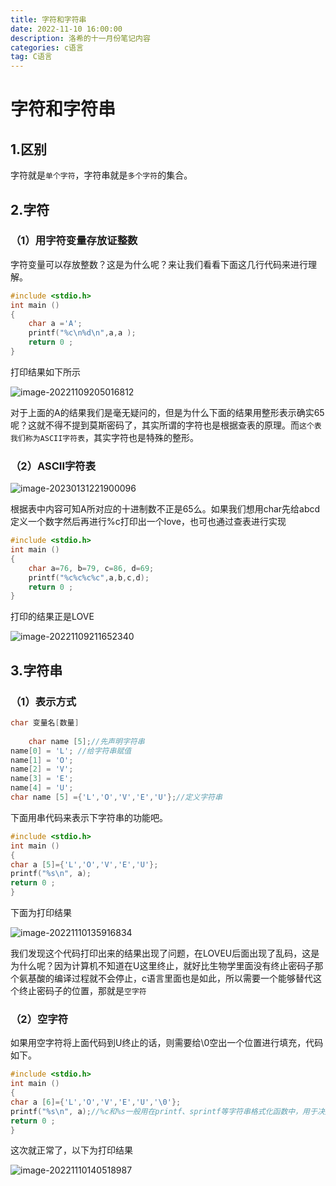 ```yaml
---
title: 字符和字符串
date: 2022-11-10 16:00:00
description: 洛希的十一月份笔记内容
categories: c语言
tag: C语言
---
```


# 字符和字符串

## 1.区别

字符就是`单个字符`，字符串就是`多个字符`的集合。

## 2.字符

### （1）用字符变量存放证整数

字符变量可以存放整数？这是为什么呢？来让我们看看下面这几行代码来进行理解。

```c
#include <stdio.h>
int main ()
{
    char a ='A';
    printf("%c\n%d\n",a,a );
    return 0 ;
}
```

打印结果如下所示

![image-20221109205016812](https://luoxi2334.oss-cn-shanghai.aliyuncs.com/luoxi-picture/image-20221109205016812.png)

对于上面的A的结果我们是毫无疑问的，但是为什么下面的结果用整形表示确实65呢？这就不得不提到莫斯密码了，其实所谓的字符也是根据查表的原理。而`这个表我们称为ASCII字符表`，其实字符也是特殊的整形。

### （2）ASCII字符表

![image-20230131221900096](https://luoxi2334.oss-cn-shanghai.aliyuncs.com/luoxi-picture/202301312219609.png)

根据表中内容可知A所对应的十进制数不正是65么。如果我们想用char先给abcd定义一个数字然后再进行%c打印出一个love，也可也通过查表进行实现

```c
#include <stdio.h>
int main ()
{
    char a=76, b=79, c=86, d=69;
    printf("%c%c%c%c",a,b,c,d);
    return 0 ;
}
```

打印的结果正是LOVE

![image-20221109211652340](https://luoxi2334.oss-cn-shanghai.aliyuncs.com/luoxi-picture/image-20221109211652340.png)



## 3.字符串

### （1）表示方式

```c
char 变量名[数量]
    
    char name [5];//先声明字符串
name[0] = 'L'; //给字符串赋值
name[1] = 'O';
name[2] = 'V';
name[3] = 'E';
name[4] = 'U';
char name [5] ={'L','O','V','E','U'};//定义字符串
```

下面用串代码来表示下字符串的功能吧。

```c
#include <stdio.h>
int main ()
{
char a [5]={'L','O','V','E','U'};
printf("%s\n", a);
return 0 ;
}
```

下面为打印结果

![image-20221110135916834](https://luoxi2334.oss-cn-shanghai.aliyuncs.com/luoxi-picture/image-20221110135916834.png)

我们发现这个代码打印出来的结果出现了问题，在LOVEU后面出现了乱码，这是为什么呢？因为计算机不知道在U这里终止，就好比生物学里面没有终止密码子那个氨基酸的编译过程就不会停止，c语言里面也是如此，所以需要一个能够替代这个终止密码子的位置，那就是`空字符`

### （2）空字符

如果用空字符将上面代码到U终止的话，则需要给\0空出一个位置进行填充，代码如下。

```c
#include <stdio.h>
int main ()
{
char a [6]={'L','O','V','E','U','\0'};
printf("%s\n", a);//%c和%s一般用在printf、sprintf等字符串格式化函数中，用于决定格式化参数的数据类型，%s用来输出字符串，%c用来输出单个字符。
return 0 ;
}
```

这次就正常了，以下为打印结果

![image-20221110140518987](https://luoxi2334.oss-cn-shanghai.aliyuncs.com/luoxi-picture/image-20221110140518987.png)

